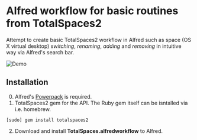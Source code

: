 # Alfred workflow for basic routines from TotalSpaces2

Attempt to create basic TotalSpaces2 workflow in Alfred such as space (OS X virtual desktop) _switching_, _renaming_, _adding_ and _removing_ in intuitive way via Alfred's search bar.

![Demo](http://i.imgur.com/Rr9tWOw.gif)

## Installation
0. Alfred's [Powerpack](http://www.alfredapp.com/powerpack/) is required.
1. TotalSpaces2 gem for the API. The Ruby gem itself can be isntalled via i.e. homebrew.
```
[sudo] gem install totalspaces2
```
2. Download and install **TotalSpaces.alfredworkflow** to Alfred.
